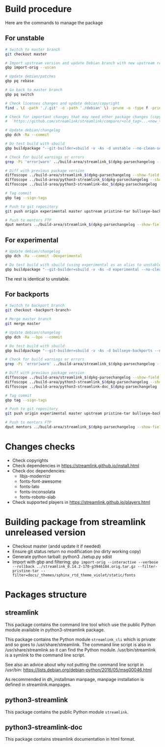 # Build procedure

Here are the commands to manage the package

## For unstable

```sh
# Switch to master branch
git checkout master

# Import upstream version and update Debian branch with new upstream release
gbp import-orig --uscan

# Update debian/patches
gbp pq rebase

# Go back to master branch
gbp pq switch

# Check licenses changes and update debian/copyright
find . \( -path './.git' -o -path './debian' \) -prune -o -type f -print0 | xargs -0  grep -i '\bCopyright\b'

# Check for important changes that may need other package changes (copyright, new patch, ...):
#  `https://github.com/streamlink/streamlink/compare/<old_tag>...<new_tag>`

# Update debian/changelog
gbp dch -Ra --commit

# Do test build with sbuild
gbp buildpackage "--git-builder=sbuild -v -As -d unstable --no-clean-source --run-lintian --lintian-opts=\"-EviIL +pedantic\" --run-autopkgtest --autopkgtest-root-args= --autopkgtest-opts=\"-- schroot %r-%a-sbuild\" --build-failed-commands '%SBUILD_SHELL'"

# Check for build warnings or errors
grep -Pi 'error|warn' ../build-area/streamlink_$(dpkg-parsechangelog --show-field Version)_amd64.build

# Diff with previous package version
diffoscope ../build-area/streamlink_$(dpkg-parsechangelog --show-field Version -c1 -o1)_all.deb ../build-area/streamlink_$(dpkg-parsechangelog --show-field Version)_all.deb --text-color=always | less -r -s
diffoscope ../build-area/python3-streamlink_$(dpkg-parsechangelog --show-field Version -c1 -o1)_all.deb ../build-area/python3-streamlink_$(dpkg-parsechangelog --show-field Version)_all.deb --text-color=always | less -r -s
diffoscope ../build-area/python3-streamlink-doc_$(dpkg-parsechangelog --show-field Version -c1 -o1)_all.deb ../build-area/python3-streamlink-doc_$(dpkg-parsechangelog --show-field Version)_all.deb --text-color=always | less -r -s

# Tag commit
gbp tag --sign-tags

# Push to git repository
git push origin experimental master upstream pristine-tar bullseye-backports --tags

# Push to mentors FTP
dput mentors ../build-area/streamlink_$(dpkg-parsechangelog --show-field Version)_amd64.changes
```

## For experimental

```sh
# Update debian/changelog
gbp dch -Ra --commit -Dexperimental

# Do test build with sbuild (using experimental as an alias to unstable schroot)
gbp buildpackage "--git-builder=sbuild -v -As -d experimental --no-clean-source --run-lintian --lintian-opts=\"-EviIL +pedantic\" --run-autopkgtest --autopkgtest-root-args= --autopkgtest-opts=\"-- schroot %r-%a-sbuild\" --build-failed-commands '%SBUILD_SHELL'" --extra-repository='deb http://deb.debian.org/debian experimental main' --build-dep-resolver=aspcud
```

The rest is identical to unstable.


## For backports

```sh
# Switch to backport branch
git checkout <backport-branch>

# Merge master branch
git merge master

# Update debian/changelog
gbp dch -Ra --bpo --commit

# Do test build with sbuild
gbp buildpackage "--git-builder=sbuild -v -As -d bullseye-backports --no-clean-source --run-lintian --lintian-opts=\"-EviIL +pedantic\" --run-autopkgtest --autopkgtest-root-args= --autopkgtest-opts=\"-- schroot %r-%a-sbuild\" --build-failed-commands '%SBUILD_SHELL' --build-dep-resolver=aptitude"

# Check for build warnings or errors
grep -Pi 'error|warn' ../build-area/streamlink_$(dpkg-parsechangelog --show-field Version)_amd64.build

# Diff with previous package version
diffoscope ../build-area/streamlink_$(dpkg-parsechangelog --show-field Version -c1 -o1)_all.deb ../build-area/streamlink_$(dpkg-parsechangelog --show-field Version)_all.deb --text-color=always | less -r -s
diffoscope ../build-area/python3-streamlink_$(dpkg-parsechangelog --show-field Version -c1 -o1)_all.deb ../build-area/python3-streamlink_$(dpkg-parsechangelog --show-field Version)_all.deb --text-color=always | less -r -s
diffoscope ../build-area/python3-streamlink-doc_$(dpkg-parsechangelog --show-field Version -c1 -o1)_all.deb ../build-area/python3-streamlink-doc_$(dpkg-parsechangelog --show-field Version)_all.deb --text-color=always | less -r -s

# Tag commit
gbp tag --sign-tags

# Push to git repository
git push origin experimental master upstream pristine-tar bullseye-backports --tags

# Push to mentors FTP
dput mentors ../build-area/streamlink_$(dpkg-parsechangelog --show-field Version)_amd64.changes

```

# Changes checks

- Check copyrights
- Check dependencies in https://streamlink.github.io/install.html
- Check doc dependencies:
  - libjs-modernizr
  - fonts-font-awesome
  - fonts-lato
  - fonts-inconsolata
  - fonts-roboto-slab
- Check supported players in https://streamlink.github.io/players.html

# Building package from streamlink unreleased version

- Checkout master (andd update it if needed)
- Ensure git status return no modification (no dirty working copy)
- Generate python tarball: python3 ./setup.py sdist
- Import with gbp and filtering: `gbp import-orig --interactive --verbose --rollback ../streamlink_0.14.2-170-g3946184.orig.tar.gz --filter-pristine-tar --filter=docs/_themes/sphinx_rtd_theme_violet/static/fonts`


# Packages structure

## streamlink

This package contains the command line tool which use the public Python module available in python3-streamlink package.

This package contains the Python module `streamlink_cli` which is private and so goes to /usr/share/streamlink.
The command line script is also in /usr/share/streamlink so it can find the Python module.
/usr/bin/streamlink is a symlink to the command line script.

See also an advice about why not putting the command line script in /usr/bin:
  https://lists.debian.org/debian-python/2016/05/msg00046.html

As recommended in dh_installman manpage, manpage installation is defined in streamlink.manpages.

## python3-streamlink

This package contains the public Python module `streamlink`.

## python3-streamlink-doc

This package contains streamlink documentation in html format.
